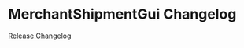 # MerchantShipmentGui Changelog

[Release Changelog](https://github.com/spryker/merchant-shipment-gui/releases)
